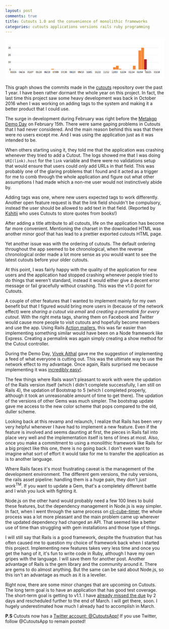 ```yaml
---
layout: post
comments: true
title: Cutouts 1.0 and the convenience of monolithic frameworks
categories: cutouts applications versions rails ruby programming
---
```


[![image][1]][2]

This graph shows the commits made in the [cutouts][3] repository over the past 1
year. I have been rather dormant the whole year on this project. In fact, the
last time this project saw some heavy development was back in October 2016 when
I was working on adding tags to the system and making it a better product that I
could use.

The surge in development during February was right before the [Metakgp Demo
Day][4] on February 15th. There were same gaping problems in Cutouts that I had
never considered. And the main reason behind this was that there were no users
except me. And I was using the application just as it was intended to be.

When others starting using it, they told me that the application was crashing
whenever they tried to add a Cutout. The logs showed me that I was doing
`URI(link).host` for the `link` variable and there were no validations setup
that would ensure that users could _only_ add URLs in that field. This was
probably one of the glaring problems that I found and it acted as a trigger for
me to comb through the whole application and figure out what other assumptions I
had made which a non-me user would not instinctively abide by.

Adding tags was one, where new users expected tags to work differently. Another
open feature request is that the link field shouldn't be compulsory, instead the
user should be allowed to add text in that field. (Reported by [Kshitij][5] who
uses Cutouts to store quotes from books!)

After adding a title attribute to all cutouts, life on the application has
become far more convenient. Mentioning the charset in the downloaded HTML was
another minor goof that has lead to a prettier exported cutouts HTML page.

Yet another issue was with the ordering of cutouts. The default ordering
throughout the app seemed to be chronological, when the reverse chronological
order made a lot more sense as you would want to see the latest cutouts before
your older cutouts.

At this point, I was fairly happy with the quality of the application for new
users and the application had stopped crashing whenever people tried to do
things that weren't standard, instead it would either give a decent error
message or fail gracefully without crashing. This was the v1.0 point for
Cutouts.

A couple of other features that I wanted to implement mainly for my own benefit
but that I figured would bring more users in (because of the network effect)
were _sharing a cutout via email_ and _creating a permalink for every cutout_.
With the right meta tags, sharing them on Facebook and Twitter would cause more
people to visit cutouts and hopefully become members and use the app. Using
Rails [Action mailers][6], this was far easier than implementing something
similar would have been on a Node framework like Express. Creating a permalink
was again simply creating a show method for the Cutout controller.

During the Demo Day, [Vivek Aithal][7] gave me the suggestion of implementing a
feed of what everyone is cutting out. This was the ultimate way to use the
network effect to my advantage. Once again, Rails surprised me because
implementing it was [incredibly easy!][8].

The few things where Rails wasn't pleasant to work with were the updation of
the Rails version itself (which I didn't complete successfully, I am still on
Rails 4), the updation of Bootstrap to 5 (which I completed properly, although
it took an unreasonable amount of time to get there). The updation of the
versions of other Gems was much simpler. The bootstrap update gave me access to
the new color scheme that pops compared to the old, duller scheme.

Looking back at this revamp and relaunch, I realize that Rails has been very
very helpful whenever I have had to implement a new feature. Even if the feature
is involved and seems daunting at first, the pieces in Rails fail into place
very well and the implementation itself is tens of lines at most. Also, once
you make a commitment to using a monolithic framework like Rails for a big
project like this one, there is no going back. I don't even want to imagine what
sort of effort it would take for me to transfer the application as is to another
language.

Where Rails faces it's most frustrating caveat is the management of the
development environment. The different gem versions, the ruby versions, the
rails asset pipeline: handling them is a huge pain, they don't _just
work_<sup>TM</sup>. If you want to update a Gem, that's a completely different
battle and I wish you luck with fighting it.

Node.js on the other hand would probably need a few 100 lines to build these
features, but the dependency management in Node.js is way simpler. In fact, when
I went through the same process on [cli-cube-timer][9], the whole process was a
lot more pleasant and the main problem came up wherever the updated dependency
had changed an API. That seemed like a better use of time than struggling with
gem installations and those type of things.

I will still say that Rails is a good framework, despite the frustration that
has often caused me to question my choice of framework back when I started this
project. Implementing new features takes very less time and once you get the
hang of it, it's fun to write code in Ruby, although I have my own gripes with
the language. I will save them for another post. Another advantage of Rails is
the gem library and the community around it. There are gems to do almost
anything. But the same can be said about Node.js, so this isn't an advantage as
much as it is a leveller.

Right now, there are some minor changes that are upcoming on Cutouts. The
long term goal is to have an application that has good test coverage. The
short-term goal is getting to v1.1. I have [already missed the due][10] by 2
days and rescheduled further to the end of March. I will get there, soon. I
hugely underestimated how much I already had to accomplish in March.

**P.S** Cutouts now has a [Twitter account: @CutoutsApp!][11] If you use
Twitter, follow @CutoutsApp to remain posted!

[1]: /public/img/cutouts-past-year.png
[2]: https://github.com/icyflame/cutouts/graphs/commit-activity
[3]: https://github.com/icyflame/cutouts
[4]: https://medium.com/metakgp/lifehacking-add-ons-and-a-better-web-for-kgp-highlights-from-demo-day-3-ffc1fd6af7b
[5]: https://github.com/kshitij10496
[6]: http://guides.rubyonrails.org/action_mailer_basics.html
[7]: https://github.com/nuwandavek
[8]: https://github.com/icyflame/cutouts/commit/23c0b3b43ff62a4a1316b9c9f6eb44b6b85c345b
[9]: https://github.com/icyflame/cli-cube-timer/commit/45885bc0853fb39660cb91f5b8979b0f00a8d8b1
[10]: https://github.com/icyflame/cutouts/milestone/1
[11]: https://twitter.com/CutoutsApp
